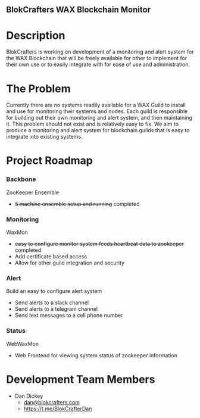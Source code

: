 <h2>BlokCrafters WAX Blockchain Monitor</h2>

<h1>Description</h1>
BlokCrafters is working on development of a monitoring and alert system for the WAX Blockchain
that will be freely available for other to implement for their own use or to easily integrate
with for ease of use and administration.

<h1>The Problem</h1>
Currently there are no systems readily available for a WAX Guild to install and use for
monitoring their systems and nodes.  Each guild is responsible for building out their own
monitoring and alert system, and then maintaining it.  This problem should not exist and
is relatively easy to fix.  We aim to produce a monitoring and alert system for blockchain
guilds that is easy to integrate into existing systems.

<h1>Project Roadmap</h1>

<h3>Backbone</h3>

ZooKeeper Ensemble

* ~~5 machine ensemble setup and running~~ completed

<h3>Monitoring</h3>

WaxMon

* ~~easy to configure monitor system feeds heartbeat data to zookeeper~~ completed
* Add certificate based access
 * Allow for other guild integration and security

<h3>Alert</h3>

Build an easy to configure alert system

* Send alerts to a slack channel
* Send alerts to a telegram channel
* Send text messages to a cell phone number

<h3>Status</h3>

WebWaxMon

* Web Frontend for viewing system status of zookeeper information

<h1>Development Team Members</h1>

* Dan Dickey
  * dan@blokcrafters.com
  * https://t.me/BlokCrafterDan
